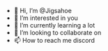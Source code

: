 - 👋 Hi, I’m @Jigsahoe
- 👀 I’m interested in you
- 🌱 I’m currently learning a lot
- 💞️ I’m looking to collaborate on 
- 📫 How to reach me discord

<!---
Jigsahoe/Jigsahoe is a ✨ special ✨ repository because its `README.md` (this file) appears on your GitHub profile.
You can click the Preview link to take a look at your changes.
--->
